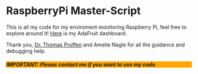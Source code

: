 <!DOCTYPE html>

<h1>RaspberryPi Master-Script</h1>

<p>This is all my code for my enviroment monitoring Raspberry Pi, feel free to explore around it! <a href="https://io.adafruit.com/Thuviksa/dashboards/weather-monitor">Here</a> is my AdaFruit dashboard.</p>

<p>Thank you, <a href="https://github.com/tproffen">Dr. Thomas Proffen</a> and Amelie Nagle for all the guidance and debugging help.</p>

<h5 style="background-color:#ffa500;">IMPORTANT: Please contact me if you want to use my code.</h5>


